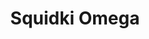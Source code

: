 ---
slug: squidki-omega
title: Squidki Omega
description: "Squidki Omega is an exciting online game. Play for free directly in your browser!"
icon: /images/new_mods/Sprunki Omega.png
url: https://wowtbc.net/sprunkin/sprunki-omega/index.html
previewImage: /images/new_mods/Sprunki Omega.png
type: new mods

# SEO配置
seo:
  title: "Squidki Omega - Play Free Online Game | Fun Browser Games"
  description: "Squidki Omega - Play this fun online game for free in your browser. No download required!"
  ogImage: "/images/new_mods/Sprunki Omega.png"
  keywords: "squidki-omega, online game, browser game, free game, new mods game, play online"

videoUrls:
  - https://www.youtube.com/embed/example1
  - https://www.youtube.com/embed/example2

whyPlay:
  title: "Why Play Squidki Omega?"
  items:
    - "Immersive Gameplay: Squidki Omega offers an engaging and immersive gaming experience that will keep you entertained for hours"
    - "Challenging Levels: Test your skills with increasingly difficult challenges and obstacles"
    - "Beautiful Graphics: Enjoy stunning visuals and smooth animations that bring the game world to life"
    - "Regular Updates: New content and features are added regularly to keep the game fresh and exciting"
    - "Free to Play: Experience all the fun without spending a penny"
    - "Community Features: Connect with other players, share strategies, and compete for high scores"
    - "Cross-Platform: Play on any device with a web browser, no downloads required"

features:
  title: "Key Features of Squidki Omega"
  image: "/images/new_mods/Sprunki Omega.png"
  items:
    - "Intuitive Controls: Easy to learn controls make Squidki Omega accessible for players of all skill levels"
    - "Multiple Game Modes: Enjoy various gameplay options that provide different challenges and experiences"
    - "Character Customization: Personalize your gaming experience with unique characters and items"
    - "Achievement System: Complete special tasks to earn rewards and recognition"
    - "Leaderboards: Compete with players worldwide and see who can achieve the highest scores"

characteristics:
  title: "Game Characteristics"
  image: "/images/new_mods/Sprunki Omega.png"
  items:
    - "Genre: New mods game with elements of strategy and skill"
    - "Difficulty: Suitable for both casual gamers and those seeking a challenge"
    - "Play Time: Quick sessions or extended gameplay, depending on your preference"
    - "Art Style: Vibrant and engaging visuals that enhance the gaming experience"
    - "Sound Design: Immersive audio that complements the gameplay perfectly"

info: "Squidki Omega is an exciting online game that offers players a unique and engaging gaming experience. With its intuitive controls, stunning visuals, and challenging gameplay, Squidki Omega provides hours of entertainment for players of all ages and skill levels. Whether you're looking for a quick gaming session during a break or an extended play session, Squidki Omega delivers an immersive experience that will keep you coming back for more. The game features multiple levels of increasing difficulty, ensuring that players are constantly challenged as they progress. With regular updates adding new content and features, Squidki Omega remains fresh and exciting, providing endless entertainment options for its growing community of players."

howToPlayIntro: "Welcome to Squidki Omega! This guide will walk you through the basics and help you master the game. Whether you're a beginner or looking to improve your skills, these tips and instructions will enhance your gaming experience."

howToPlaySteps:
  - title: "Getting Started"
    description: "Begin your Squidki Omega adventure by familiarizing yourself with the controls. Use your keyboard or mouse to navigate through the game interface. The tutorial will guide you through the basic mechanics and help you understand the objectives."
  - title: "Understanding the Objectives"
    description: "In Squidki Omega, your main goal is to progress through levels by completing specific objectives. Each level presents unique challenges that require different strategies and approaches."
  - title: "Mastering the Controls"
    description: "Practice using the controls to improve your precision and reaction time. Squidki Omega requires quick reflexes and strategic thinking to overcome obstacles and defeat opponents."
  - title: "Utilizing Power-ups"
    description: "Collect power-ups throughout the game to enhance your abilities and overcome difficult challenges. Each power-up offers unique advantages that can be crucial for success."
  - title: "Developing Strategies"
    description: "As you progress in Squidki Omega, develop effective strategies for different scenarios. Analyze patterns, anticipate challenges, and adapt your approach to maximize your performance."

faq:
  title: "Frequently Asked Questions about Squidki Omega"
  items:
    - question: "Is Squidki Omega free to play?"
      answer: "Yes, Squidki Omega is completely free to play directly in your web browser. No downloads or purchases are required to enjoy the full game experience."
    - question: "Can I play Squidki Omega on mobile devices?"
      answer: "Yes, Squidki Omega is optimized for both desktop and mobile play. You can enjoy the game on any device with a web browser and internet connection."
    - question: "Are there any in-game purchases?"
      answer: "While Squidki Omega is free to play, there may be optional in-game purchases available for cosmetic items or additional features that don't affect core gameplay."
    - question: "How often is Squidki Omega updated?"
      answer: "The developers regularly update Squidki Omega with new content, features, and improvements based on player feedback and game performance."
    - question: "Can I play Squidki Omega offline?"
      answer: "Currently, Squidki Omega requires an internet connection to play as it's a browser-based online game."
    - question: "Is Squidki Omega suitable for children?"
      answer: "Yes, Squidki Omega is designed to be family-friendly and suitable for players of all ages."
    - question: "How do I report bugs or issues?"
      answer: "If you encounter any problems while playing Squidki Omega, you can report them through the game's support page or contact the developers directly through their website."
    - question: "Still Have Questions?"
      answer: "If you have additional questions about Squidki Omega that aren't covered in this FAQ, please visit our support center or contact our customer service team for assistance."
---